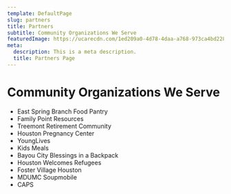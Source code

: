 ```yaml
---
template: DefaultPage
slug: partners
title: Partners
subtitle: Community Organizations We Serve
featuredImage: https://ucarecdn.com/1ed209a0-4d78-4daa-a768-973ca4bd228b/
meta:
  description: This is a meta description.
  title: Partners Page
---
```

# Community Organizations We Serve

* East Spring Branch Food Pantry
* Family Point Resources
* Treemont Retirement Community 
* Houston Pregnancy Center 
* YoungLives 
* Kids Meals
* Bayou City Blessings in a Backpack
* Houston Welcomes Refugees 
* Foster Village Houston 
* MDUMC Soupmobile
* CAPS